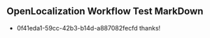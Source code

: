 ## OpenLocalization Workflow Test MarkDown
* 0f41eda1-59cc-42b3-b14d-a887082fecfd thanks!

<!--HONumber=Oct16_HO4-->


